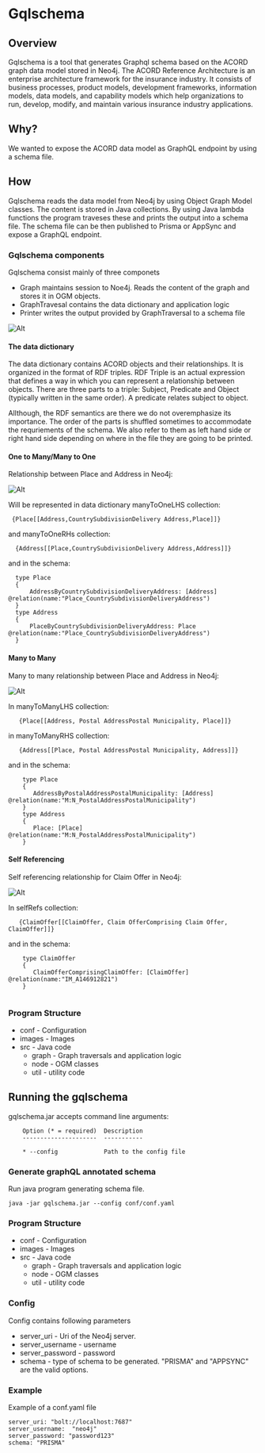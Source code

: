 # Gqlschema

## Overview
Gqlschema is a tool that generates Graphql schema based on the ACORD graph data 
model stored in Neo4j. The ACORD Reference Architecture is an enterprise architecture
 framework for the insurance industry.  It consists of business processes, product models, development frameworks, information models, data models, and capability 
 models which help organizations to run, develop, modify, and maintain various insurance industry applications.
 
 ## Why?
 We wanted to expose the ACORD data model as GraphQL endpoint by using a schema file. 
## How
Gqlschema reads the data model from Neo4j by using Object Graph Model classes. 
The content is stored in Java collections. By using Java lambda functions the program traveses
these and prints the output into a schema file. The schema file can be then published
to Prisma or AppSync and expose a GraphQL endpoint. 

 ### Gqlschema components
 Gqlschema consist mainly of three componets
 
 * Graph maintains session to Noe4j. Reads the content of the graph and stores it 
 in OGM objects. 
 * GraphTravesal contains the data dictionary and application logic
 * Printer writes the output provided by GraphTraversal to a schema file
 


 ![Alt](images/schemaprint.png)
 
  #### The data dictionary
  The data dictionary contains ACORD objects and their 
  relationships. It is organized in the format of
  RDF triples. RDF Triple is an actual expression that defines a 
  way in which you can represent a relationship between objects.
   There are three parts to a triple: Subject, Predicate and Object (typically written in the same order). 
  A predicate relates subject to object. 
  
  Allthough, the RDF semantics are there we do not overemphasize its importance.
  The order of the parts is shuffled sometimes to accommodate the requriements
  of the schema. We also refer to them as left hand side or right hand side
  depending on where in the file they are going to be printed. 
  
  #### One to Many/Many to One
  Relationship between Place and Address in Neo4j:
  
   ![Alt](images/one2many.PNG)

  Will be represented in data dictionary manyToOneLHS collection:
  ```
   {Place[[Address,CountrySubdivisionDelivery Address,Place]]}             
  ```
  and manyToOneRHs collection:
   ```
     {Address[[Place,CountrySubdivisionDelivery Address,Address]]}             
   ```
   and in the schema:
  ```
    type Place
    {
        AddressByCountrySubdivisionDeliveryAddress: [Address]  @relation(name:"Place_CountrySubdivisionDeliveryAddress")
    }
    type Address
    {
        PlaceByCountrySubdivisionDeliveryAddress: Place @relation(name:"Place_CountrySubdivisionDeliveryAddress")
    }        
   ```
#### Many to Many
Many to many relationship between Place and Address in Neo4j:

![Alt](images/many2many.PNG)

In manyToManyLHS collection:

```
   {Place[[Address, Postal AddressPostal Municipality, Place]]}             
  ```
  
  in manyToManyRHS collection:
  
  ```
     {Address[[Place, Postal AddressPostal Municipality, Address]]}             
   ```
   and in the schema:
   
   ```
       type Place
       {
          AddressByPostalAddressPostalMunicipality: [Address]  @relation(name:"M:N_PostalAddressPostalMunicipality")
       }
       type Address
       {
          Place: [Place]  @relation(name:"M:N_PostalAddressPostalMunicipality")
       }        
   ```
 #### Self Referencing 
 Self referencing relationship for Claim Offer in Neo4j:
 
 ![Alt](images/self.PNG)  
 
 In selfRefs collection: 
 ```
    {ClaimOffer[[ClaimOffer, Claim OfferComprising Claim Offer, ClaimOffer]]}             
   ```
   and in the schema:
      
   ```
       type ClaimOffer
       {
          ClaimOfferComprisingClaimOffer: [ClaimOffer]  @relation(name:"IM_A146912821")
       }
          
   ```
   
### Program Structure

* conf - Configuration
* images - Images
* src - Java code
  * graph -  Graph traversals and application logic
  * node - OGM classes
  * util - utility code

## Running the gqlschema 

gqlschema.jar accepts command line arguments:

```
    Option (* = required)  Description                          
    ---------------------  -----------                          
   
    * --config             Path to the config file

```
### Generate graphQL annotated schema
Run java program generating schema file.
```
java -jar gqlschema.jar --config conf/conf.yaml
```
### Program Structure

* conf - Configuration
* images - Images
* src - Java code
  * graph -  Graph traversals and application logic
  * node - OGM classes
  * util - utility code

### Config 
Config contains following parameters


* server_uri - Uri of the Neo4j server.
* server_username - username
* server_password - password
* schema - type of schema to be generated. "PRISMA" and "APPSYNC" are the valid options.

### Example
Example of a conf.yaml file

```
server_uri: "bolt://localhost:7687"
server_username:  "neo4j"
server_password: "password123"
schema: "PRISMA"
```

